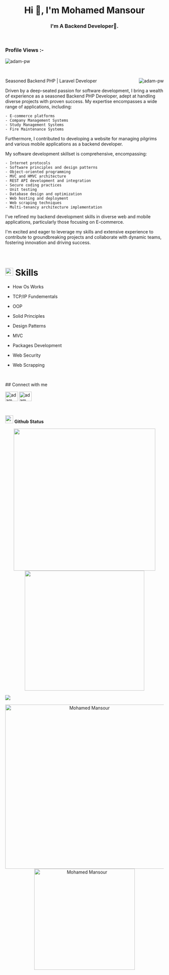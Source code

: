 <h1 align="center">Hi 👋, I'm Mohamed Mansour</h1>
<h3 align="center">I'm A Backend Developer🌟.</h3>

<br>

<p align="right"> <h3>Profile Views :-</h3> <img src="https://komarev.com/ghpvc/?username=adam-pw&label=Profile%20views&color=0e75b6&style=flat"
    alt="adam-pw" /> 
  </p>

<br>

<p><img align="right" src="https://github.com/Adam-pw/Adam-pw/blob/main/animation_500_kxa883sd.gif" alt="adam-pw" /></p>

<p> 
Seasoned Backend PHP | Laravel Developer

Driven by a deep-seated passion for software development, I bring a wealth of experience as a seasoned Backend PHP Developer, adept at handling diverse projects with proven success. My expertise encompasses a wide range of applications, including:

    - E-commerce platforms
    - Company Management Systems
    - Study Management Systems
    - Fire Maintenance Systems

Furthermore, I contributed to developing a website for managing pilgrims and various mobile applications as a backend developer.

My software development skillset is comprehensive, encompassing:

    - Internet protocols
    - Software principles and design patterns
    - Object-oriented programming
    - MVC and HMVC architecture
    - REST API development and integration
    - Secure coding practices
    - Unit testing
    - Database design and optimization
    - Web hosting and deployment
    - Web scraping techniques
    - Multi-tenancy architecture implementation

I've refined my backend development skills in diverse web and mobile applications, particularly those focusing on E-commerce.

I'm excited and eager to leverage my skills and extensive experience to contribute to groundbreaking projects and collaborate with dynamic teams, fostering innovation and driving success.
</p>



<br>

# <img src="https://media2.giphy.com/media/QssGEmpkyEOhBCb7e1/giphy.gif?cid=ecf05e47a0n3gi1bfqntqmob8g9aid1oyj2wr3ds3mg700bl&rid=giphy.gif" width ="25"><b> Skills</b>

<p align="center">

- How Os Works

- TCP/IP Fundementals

- OOP

- Solid Principles

- Design Patterns

- MVC
    
- Packages Development
    
- Web Security

- Web Scrapping

<br>
</p>
## Connect with me 

<p align="left">
  <a href="https://www.linkedin.com/in/mohamed-el-gebaly-18a40a299" target="blank"><img align="center"
      src="https://raw.githubusercontent.com/rahuldkjain/github-profile-readme-generator/master/src/images/icons/Social/linked-in-alt.svg"
      alt="adam pithewan" height="30" width="40" /></a>
  <a href="https://www.facebook.com/mohamed.m.el.gebaly.2025" target="blank"><img align="center"
      src="https://raw.githubusercontent.com/rahuldkjain/github-profile-readme-generator/master/src/images/icons/Social/facebook.svg"
      alt="adam pithen wala" height="30" width="40" /></a>
</p>
<br> 

 <img src="https://media.giphy.com/media/iY8CRBdQXODJSCERIr/giphy.gif" width="25"> <b>Github Status</b>


<p align="center">
<a href="https://github.com/dev-mohamedmansour/">
  <img align="center" src="https://github-readme-stats.vercel.app/api?username=dev-mohamedmansour&include_all_commits=true&count_private=true&show_icons=true&line_height=20&title_color=7A7ADB&icon_color=2234AE&text_color=D3D3D3&bg_color=0,000000,130F40" width="450"/>
</a>
 
<a href="https://github.com/dev-mohamedmansour">
  <img align="center" src="https://github-readme-streak-stats.herokuapp.com/?user=dev-mohamedmansour&theme=blueberry" width="380"/>
</a>
</p>
<img src="https://user-images.githubusercontent.com/73097560/115834477-dbab4500-a447-11eb-908a-139a6edaec5c.gif"></a>

<p align="center">
    <a href="https://github.com/dev-mohamedmansour"><img src="https://github-profile-summary-cards.vercel.app/api/cards/profile-details?username=dev-mohamedmansour&theme=tokyonight&hide_border=true"  width="520" alt="Mohamed Mansour"/></a>
<a href="https://github.com/dev-mohamedmansour"><img src="https://github-readme-stats.vercel.app/api/top-langs?username=dev-mohamedmansour&show_icons=true&locale=en&layout=compact&theme=tokyonight" width="320"  alt="Mohamed Mansour"/></a>
</p>
